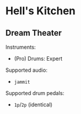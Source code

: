 # Hell's Kitchen

## Dream Theater

Instruments:

  * (Pro) Drums: Expert

Supported audio:

  * `jammit`

Supported drum pedals:

  * `1p`/`2p` (identical)
